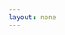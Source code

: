 ```yaml
---
layout: none
---
```


<RedoclyAPIBlock src="https://developer-stage.adobe.com/redocly-test/openapi/upload_image.yaml" width="600px" codeBlock="tokens: { punctuation: { color: 'red' }}" /> 